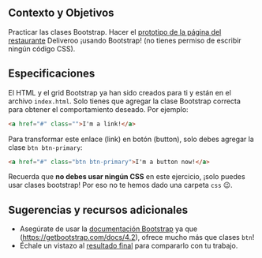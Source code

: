 ## Contexto y Objetivos

Practicar las clases Bootstrap. Hacer el [prototipo de la página del restaurante](http://lewagon.github.io/bootstrap-challenges/02-Bootstrap-prototyping) Deliveroo ¡usando Bootstrap! (no tienes permiso de escribir ningún código CSS).

## Especificaciones

El HTML y el grid Bootstrap ya han sido creados para ti y están en el archivo `index.html`. Solo tienes que agregar la clase Bootstrap correcta para obtener el comportamiento deseado. Por ejemplo:

```html
<a href="#" class="">I'm a link!</a>
```

Para transformar este enlace (link) en botón (button), solo debes agregar la clase `btn btn-primary`:

```html
<a href="#" class="btn btn-primary">I'm a button now!</a>
```

Recuerda que **no debes usar ningún CSS** en este ejercicio, ¡solo puedes usar clases bootstrap! Por eso no te hemos dado una carpeta `css` 😉.

## Sugerencias y recursos adicionales

- Asegúrate de usar la [documentación Bootstrap](https://getbootstrap.com/docs/5.1) ya que (https://getbootstrap.com/docs/4.2), ofrece mucho más que clases `btn`!
- Échale un vistazo al [resultado final](http://lewagon.github.io/bootstrap-challenges/02-Bootstrap-prototyping) para compararlo con tu trabajo.
